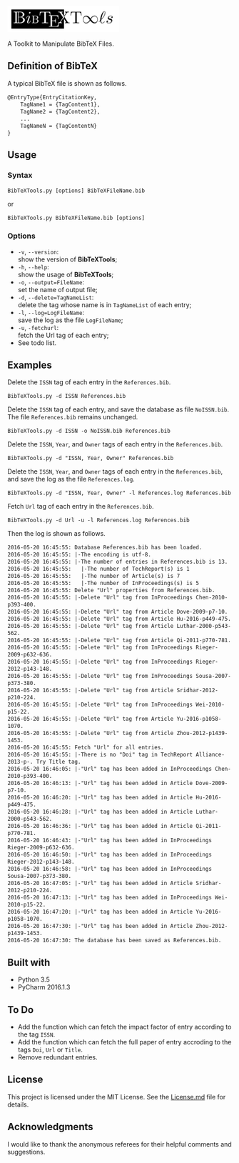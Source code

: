 <img src = "./Logo/Logo.png" width = 250pt />

A Toolkit to Manipulate BibTeX Files.

## Definition of BibTeX
A typical BibTeX file is shown as follows.

    @EntryType{EntryCitationKey,
        TagName1 = {TagContent1},
        TagName2 = {TagContent2},
        ...
        TagNameN = {TagContentN}
    }

## Usage
### Syntax
    BibTeXTools.py [options] BibTeXFileName.bib
or

    BibTeXTools.py BibTeXFileName.bib [options]

### Options
* `-v`, `--version`:<br> show the version of **BibTeXTools**;
* `-h`, `--help`:<br> show the usage of **BibTeXTools**;
* `-o`, `--output=FileName`:<br> set the name of output file;
* `-d`, `--delete=TagNameList`:<br> delete the tag whose name is in `TagNameList` of each entry;
* `-l`, `--log=LogFileName`:<br> save the log as the file `LogFileName`;
* `-u`, `-fetchurl`:<br> fetch the Url tag of each entry;
* See todo list.

## Examples
Delete the `ISSN` tag of each entry in the `References.bib`.

    BibTeXTools.py -d ISSN References.bib

Delete the `ISSN` tag of each entry, and save the database as file `NoISSN.bib`. The file `References.bib` remains unchanged.

    BibTeXTools.py -d ISSN -o NoISSN.bib References.bib

Delete the `ISSN`, `Year`, and `Owner` tags of each entry in the `References.bib`.

    BibTeXTools.py -d "ISSN, Year, Owner" References.bib

Delete the `ISSN`, `Year`, and `Owner` tags of each entry in the `References.bib`, and save the log as the file `References.log`.

    BibTeXTools.py -d "ISSN, Year, Owner" -l References.log References.bib

Fetch `Url` tag of each entry in the `References.bib`.

    BibTeXTools.py -d Url -u -l References.log References.bib

Then the log is shown as follows.

    2016-05-20 16:45:55: Database References.bib has been loaded.
    2016-05-20 16:45:55: |-The encoding is utf-8.
    2016-05-20 16:45:55: |-The number of entries in References.bib is 13.
    2016-05-20 16:45:55:   |-The number of TechReport(s) is 1
    2016-05-20 16:45:55:   |-The number of Article(s) is 7
    2016-05-20 16:45:55:   |-The number of InProceedings(s) is 5
    2016-05-20 16:45:55: Delete "Url" properties from References.bib.
    2016-05-20 16:45:55: |-Delete "Url" tag from InProceedings Chen-2010-p393-400.
    2016-05-20 16:45:55: |-Delete "Url" tag from Article Dove-2009-p7-10.
    2016-05-20 16:45:55: |-Delete "Url" tag from Article Hu-2016-p449-475.
    2016-05-20 16:45:55: |-Delete "Url" tag from Article Luthar-2000-p543-562.
    2016-05-20 16:45:55: |-Delete "Url" tag from Article Qi-2011-p770-781.
    2016-05-20 16:45:55: |-Delete "Url" tag from InProceedings Rieger-2009-p632-636.
    2016-05-20 16:45:55: |-Delete "Url" tag from InProceedings Rieger-2012-p143-148.
    2016-05-20 16:45:55: |-Delete "Url" tag from InProceedings Sousa-2007-p373-380.
    2016-05-20 16:45:55: |-Delete "Url" tag from Article Sridhar-2012-p210-224.
    2016-05-20 16:45:55: |-Delete "Url" tag from InProceedings Wei-2010-p15-22.
    2016-05-20 16:45:55: |-Delete "Url" tag from Article Yu-2016-p1058-1070.
    2016-05-20 16:45:55: |-Delete "Url" tag from Article Zhou-2012-p1439-1453.
    2016-05-20 16:45:55: Fetch "Url" for all entries.
    2016-05-20 16:45:55: |-There is no "Doi" tag in TechReport Alliance-2013-p-. Try Title tag.
    2016-05-20 16:46:05: |-"Url" tag has been added in InProceedings Chen-2010-p393-400.
    2016-05-20 16:46:13: |-"Url" tag has been added in Article Dove-2009-p7-10.
    2016-05-20 16:46:20: |-"Url" tag has been added in Article Hu-2016-p449-475.
    2016-05-20 16:46:28: |-"Url" tag has been added in Article Luthar-2000-p543-562.
    2016-05-20 16:46:36: |-"Url" tag has been added in Article Qi-2011-p770-781.
    2016-05-20 16:46:43: |-"Url" tag has been added in InProceedings Rieger-2009-p632-636.
    2016-05-20 16:46:50: |-"Url" tag has been added in InProceedings Rieger-2012-p143-148.
    2016-05-20 16:46:58: |-"Url" tag has been added in InProceedings Sousa-2007-p373-380.
    2016-05-20 16:47:05: |-"Url" tag has been added in Article Sridhar-2012-p210-224.
    2016-05-20 16:47:13: |-"Url" tag has been added in InProceedings Wei-2010-p15-22.
    2016-05-20 16:47:20: |-"Url" tag has been added in Article Yu-2016-p1058-1070.
    2016-05-20 16:47:30: |-"Url" tag has been added in Article Zhou-2012-p1439-1453.
    2016-05-20 16:47:30: The database has been saved as References.bib.

## Built with
* Python 3.5
* PyCharm 2016.1.3

## To Do
* Add the function which can fetch the impact factor of entry according to the tag `ISSN`.
* Add the function which can fetch the full paper of entry accroding to the tags `Doi`, `Url` or `Title`.
* Remove redundant entries.

## License
This project is licensed under the MIT License. See the [License.md](License.md) file for details.

## Acknowledgments
I would like to thank the anonymous referees for their helpful comments and suggestions.